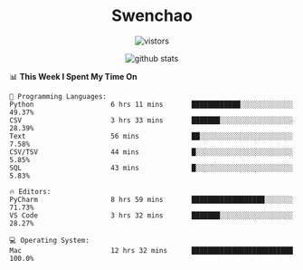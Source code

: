 <h1 align="center">Swenchao</h3>

<p align="center">
  <img src="https://visitor-badge.glitch.me/badge?page_id=Swenchao" alt="vistors" />
</p>

<p align="center">
  <img src="https://github-readme-stats.vercel.app/api?username=Swenchao&count_private=true&show_icons=true&theme=vue-dark&hide_title=true" alt="github stats" />
</p>

<!--START_SECTION:waka-->
📊 **This Week I Spent My Time On** 

```text
💬 Programming Languages: 
Python                   6 hrs 11 mins       ████████████░░░░░░░░░░░░░   49.37% 
CSV                      3 hrs 33 mins       ███████░░░░░░░░░░░░░░░░░░   28.39% 
Text                     56 mins             ██░░░░░░░░░░░░░░░░░░░░░░░   7.58% 
CSV/TSV                  44 mins             █░░░░░░░░░░░░░░░░░░░░░░░░   5.85% 
SQL                      43 mins             █░░░░░░░░░░░░░░░░░░░░░░░░   5.83%

🔥 Editors: 
PyCharm                  8 hrs 59 mins       ██████████████████░░░░░░░   71.73% 
VS Code                  3 hrs 32 mins       ███████░░░░░░░░░░░░░░░░░░   28.27%

💻 Operating System: 
Mac                      12 hrs 32 mins      █████████████████████████   100.0%

```


<!--END_SECTION:waka-->

